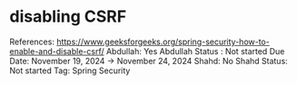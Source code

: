 # disabling CSRF

References: https://www.geeksforgeeks.org/spring-security-how-to-enable-and-disable-csrf/
Abdullah: Yes
Abdullah Status : Not started
Due Date: November 19, 2024 → November 24, 2024
Shahd: No
Shahd Status: Not started
Tag: Spring Security